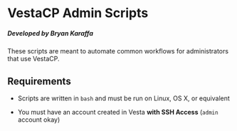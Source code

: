 # VestaCP Admin Scripts
##### Developed by Bryan Karaffa

These scripts are meant to automate common workflows for administrators that
use VestaCP.

## Requirements
 - Scripts are written in `bash` and must be run on Linux, OS X, or equivalent

 - You must have an account created in Vesta **with SSH Access** (`admin` account okay)
